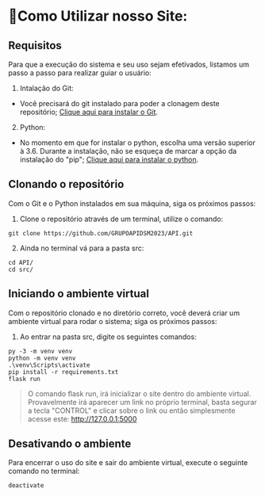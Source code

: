 # 🤔Como Utilizar nosso Site:

## Requisitos

Para que a execução do sistema e seu uso sejam efetivados, listamos um passo a passo para realizar guiar o usuário:

1. Intalação do Git:
  - Você precisará do git instalado para poder a clonagem deste repositório; [Clique aqui para instalar o Git](https://git-scm.com/downloads). 

2. Python:
  - No momento em que for instalar o python, escolha uma versão superior à 3.6. Durante a instalação, não se esqueça de marcar a opção da instalação do "pip"; [Clique aqui para instalar o python](https://www.python.org/downloads/).

## Clonando o repositório

Com o Git e o Python instalados em sua máquina, siga os próximos passos:

1. Clone o repositório através de um terminal, utilize o comando:

```
git clone https://github.com/GRUPOAPIDSM2023/API.git
``` 

2. Ainda no terminal vá para a pasta src:
```
cd API/
cd src/
```

## Iniciando o ambiente virtual

Com o repositório clonado e no diretório correto, você deverá criar um ambiente virtual para rodar o sistema; siga os próximos passos:

1. Ao entrar na pasta src, digite os seguintes comandos:
```
py -3 -m venv venv
python -m venv venv
.\venv\Scripts\activate
pip install -r requirements.txt
flask run
```

> O comando flask run, irá inicializar o site dentro do ambiente virtual.
> Provavelmente irá aparecer um link no próprio terminal, basta segurar a tecla "CONTROL" e clicar sobre o link ou então simplesmente acesse este: http://127.0.0.1:5000

## Desativando o ambiente

Para encerrar o uso do site e sair do ambiente virtual, execute o seguinte comando no terminal:
```
deactivate
```
